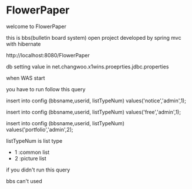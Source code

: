 FlowerPaper
===========

welcome to FlowerPaper

this is bbs(bulletin board system) open project developed by spring mvc with hibernate

http://localhost:8080/FlowerPaper

db setting value in net.changwoo.x1wins.proeprties.jdbc.properties

when WAS start

you have to run follow this query

insert into config (bbsname,userid, listTypeNum) values('notice','admin',1);

insert into config (bbsname,userid, listTypeNum) values('free','admin',1);

insert into config (bbsname,userid, listTypeNum) values('portfolio','admin',2);

listTypeNum is list type 
- 1 :common list
- 2 :picture list


if you didn't run this query

bbs can't used
